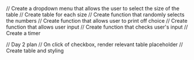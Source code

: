 // Create a dropdown menu that allows the user to select the size of the table
// Create table for each size
// Create function that randomly selects the numbers
// Create function that allows user to print off choice
// Create function that allows user input
// Create function that checks user's input
// Create a timer

// Day 2 plan
// On click of checkbox, render relevant table placeholder
// Create table and styling
